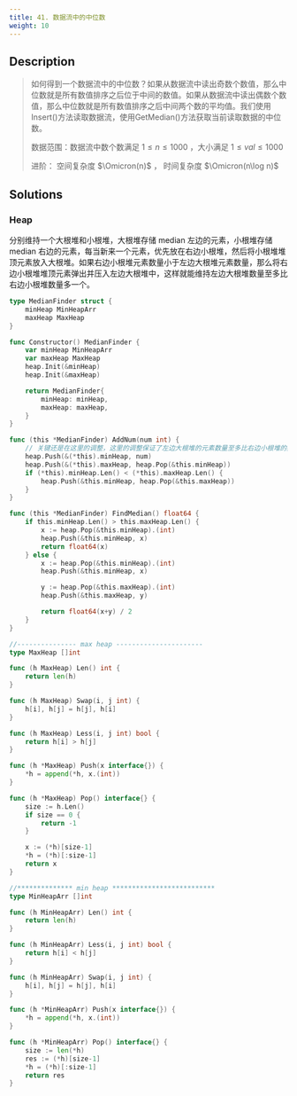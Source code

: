 ```yaml
---
title: 41. 数据流中的中位数
weight: 10
---
```


## Description
> 如何得到一个数据流中的中位数？如果从数据流中读出奇数个数值，那么中位数就是所有数值排序之后位于中间的数值。如果从数据流中读出偶数个数值，那么中位数就是所有数值排序之后中间两个数的平均值。我们使用Insert()方法读取数据流，使用GetMedian()方法获取当前读取数据的中位数。
> 
> 数据范围：数据流中数个数满足 $1 \le n \le 1000$  ，大小满足 $1 \le val \le 1000$ 
> 
> 进阶： 空间复杂度 $\Omicron(n)$  ， 时间复杂度 $\Omicron(n\log n)$
## Solutions

### Heap

分别维持一个大根堆和小根堆，大根堆存储 median 左边的元素，小根堆存储 median 右边的元素，每当新来一个元素，优先放在右边小根堆，然后将小根堆堆顶元素放入大根堆。如果右边小根堆元素数量小于左边大根堆元素数量，那么将右边小根堆堆顶元素弹出并压入左边大根堆中，这样就能维持左边大根堆数量至多比右边小根堆数量多一个。
```go
type MedianFinder struct {
	minHeap MinHeapArr
	maxHeap MaxHeap
}

func Constructor() MedianFinder {
	var minHeap MinHeapArr
	var maxHeap MaxHeap
	heap.Init(&minHeap)
	heap.Init(&maxHeap)

	return MedianFinder{
		minHeap: minHeap,
		maxHeap: maxHeap,
	}
}

func (this *MedianFinder) AddNum(num int) {
	// 关键还是在这里的调整，这里的调整保证了左边大根堆的元素数量至多比右边小根堆的数量多一个：当元素总数为偶数时，二者相等；为奇数时，左边比右边大 1
	heap.Push(&(*this).minHeap, num)
	heap.Push(&(*this).maxHeap, heap.Pop(&this.minHeap))
	if (*this).minHeap.Len() < (*this).maxHeap.Len() {
		heap.Push(&this.minHeap, heap.Pop(&this.maxHeap))
	}
}

func (this *MedianFinder) FindMedian() float64 {
	if this.minHeap.Len() > this.maxHeap.Len() {
		x := heap.Pop(&this.minHeap).(int)
		heap.Push(&this.minHeap, x)
		return float64(x)
	} else {
		x := heap.Pop(&this.minHeap).(int)
		heap.Push(&this.minHeap, x)

		y := heap.Pop(&this.maxHeap).(int)
		heap.Push(&this.maxHeap, y)

		return float64(x+y) / 2
	}
}

//--------------- max heap ----------------------
type MaxHeap []int

func (h MaxHeap) Len() int {
	return len(h)
}

func (h MaxHeap) Swap(i, j int) {
	h[i], h[j] = h[j], h[i]
}

func (h MaxHeap) Less(i, j int) bool {
	return h[i] > h[j]
}

func (h *MaxHeap) Push(x interface{}) {
	*h = append(*h, x.(int))
}

func (h *MaxHeap) Pop() interface{} {
	size := h.Len()
	if size == 0 {
		return -1
	}

	x := (*h)[size-1]
	*h = (*h)[:size-1]
	return x
}

//************** min heap **************************
type MinHeapArr []int

func (h MinHeapArr) Len() int {
	return len(h)
}

func (h MinHeapArr) Less(i, j int) bool {
	return h[i] < h[j]
}

func (h MinHeapArr) Swap(i, j int) {
	h[i], h[j] = h[j], h[i]
}

func (h *MinHeapArr) Push(x interface{}) {
	*h = append(*h, x.(int))
}

func (h *MinHeapArr) Pop() interface{} {
	size := len(*h)
	res := (*h)[size-1]
	*h = (*h)[:size-1]
	return res
}


```
